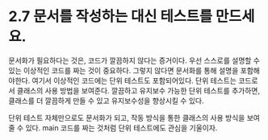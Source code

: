 # 2.7 문서를 작성하는 대신 테스트를 만드세요.

문서화가 필요하다는 것은, 코드가 깔끔하지 않다는 증거이다.
우선 스스로를 설명할 수 있는 이상적인 코드를 짜는 것이 중요하다. 그렇지 않다면 문서화를 통해 설명을 포함해야한다.
여기서 이상적인 코드에는 단위 테스트도 포함되어있다. 단위 테스트는 코드로서 클래스의 사용 방법을 보여준다. 깔끔하고 유지보수 가능한 단위 테스트를 추가하면, 클래스를 더 깔끔하게 만들 수 있고 유지보수성을 향상시킬 수 있다.

단위 테스트 자체만으로도 문서화가 되고, 작동 방식을 통한 클래스의 사용 방식을 보여줄 수 있다. main 코드를 짜는 것처럼 단위 테스트에도 관심을 기울이자.